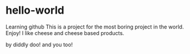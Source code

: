 hello-world
===========

Learning github
This is a project for the most boring project in the world.  Enjoy!
I like cheese and cheese based products.

by diddly doo!
and you too!
